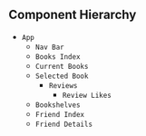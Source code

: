 ## Component Hierarchy

* `App`
  * `Nav Bar`
  * `Books Index`
  * `Current Books`
  * `Selected Book`
    * `Reviews`
      * `Review Likes`
  * `Bookshelves`
  * `Friend Index`
  * `Friend Details`
